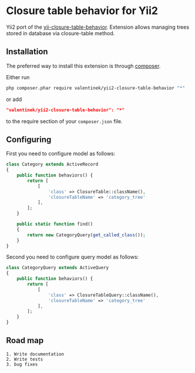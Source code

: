 Closure table behavior for Yii2
===============================
Yii2 port of the [yii-closure-table-behavior](https://github.com/AidasK/yii-closure-table-behavior).
Extension allows managing trees stored in database via closure-table method.

Installation
------------

The preferred way to install this extension is through [composer](http://getcomposer.org/download/).

Either run

```sh
php composer.phar require valentinek/yii2-closure-table-behavior "*"
```

or add

```json
"valentinek/yii2-closure-table-behavior": "*"
```

to the require section of your `composer.json` file.

Configuring
--------------------------

First you need to configure model as follows:

```php
class Category extends ActiveRecord
{
	public function behaviors() {
		return [
			[
				'class' => ClosureTable::className(),
				'closureTableName' => 'category_tree'
			],
		];
	}

	public static function find()
	{
		return new CategoryQuery(get_called_class());
	}
}
```

Second you need to configure query model as follows:

```php
class CategoryQuery extends ActiveQuery
{
	public function behaviors() {
		return [
			[
				'class' => ClosureTableQuery::className(),
				'closureTableName' => 'category_tree'
			],
		];
	}
}
```

Road map
--------------------------

~~~
1. Write documentation
2. Write tests
3. bug fixes
~~~

